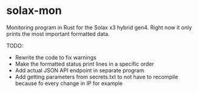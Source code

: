 # solax-mon

Monitoring program in Rust for the Solax x3 hybrid gen4. Right now it only prints the most important formatted data.

TODO:

- Rewrite the code to fix warnings
- Make the formatted status print lines in a specific order
- Add actual JSON API endpoint in separate program
- Add getting parameters from secrets.txt to not have to recompile because fo every change in IP for example
